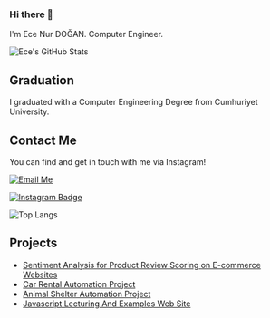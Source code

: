 ### Hi there 👋


I'm Ece Nur DOĞAN. Computer Engineer.

![Ece's GitHub Stats](https://github-readme-stats.vercel.app/api?username=ecenurdogan&show_icons=true)

## Graduation

I graduated with a Computer Engineering Degree from Cumhuriyet University.

## Contact Me 

You can find and get in touch with me via Instagram!

[![Email Me](https://mail.google.com/mail/u/0/?view=fea&source=gmail&to=ecenurdogan1176@email.com)](mailto:ecenurdogan1176@email.com)

[![Instagram Badge](https://img.shields.io/badge/ecenurdogan-follow%20on%20instagram-blue?style=for-the-badge&logo=instagram)](https://www.instagram.com/ecenur.dogann/)

![Top Langs](https://github-readme-stats.vercel.app/api/top-langs/?username=ecenurdogan&hide_progress=true)

## Projects

* [Sentiment Analysis for Product Review Scoring on E-commerce Websites](https://github.com/ecenurdogan/Duygu-Analizi-Yontemiyle-Alisveris-Sitelerindeki-Yorumlarin-Puanlandirilmasi) 
* [Car Rental Automation Project](https://github.com/ecenurdogan/ReCapProject)
* [Animal Shelter Automation Project]([https://github.com/ecenurdogan/ReCapProject](https://github.com/ecenurdogan/Animal-Shelter-Automation-System))
* [Javascript Lecturing And Examples Web Site]([https://github.com/ecenurdogan/ReCapProject](https://github.com/ecenurdogan/Javascript-Lecturing-And-Examples-Web-Site))

